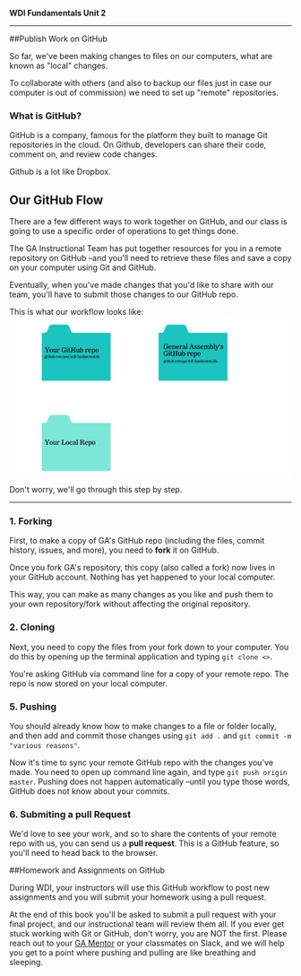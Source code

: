 **WDI Fundamentals Unit 2**

---

##Publish Work on GitHub

So far, we've been making changes to files on our computers, what are known as "local" changes.  

To collaborate with others (and also to backup our files just in case our computer is out of commission) we need to set up "remote" repositories.


### What is GitHub?

GitHub is a company, famous for the platform   they built to manage Git repositories in the cloud. On Github, developers can share their code, comment on, and review code changes.

Github is a lot like Dropbox.


## Our GitHub Flow

There are a few different ways to work together on GitHub, and our class is going to use a specific order of operations to get things done.

The GA Instructional Team has put together resources for you in a remote repository on GitHub –and you'll need to retrieve these files and save a copy on your computer using Git and GitHub.

Eventually, when you've made changes that you'd like to share with our team, you'll have to submit those changes to our GitHub repo.

This is what our workflow looks like:
![GitHub Workflow](../assets/chapter2/github_workflow.gif)

Don't worry, we'll go through this step by step.  

---

### 1. Forking

First, to make a copy of GA's GitHub repo (including the files, commit history, issues, and more), you need to **fork** it on GitHub.  

Once you fork GA's repository, this copy (also called a fork) now lives in your GitHub account.  Nothing has yet happened to your local computer.

This way, you can make as many changes as you like and push them to your own repository/fork without affecting the original repository.

### 2. Cloning

Next, you need to copy the files from your fork down to your computer. You do this by opening up the terminal application and typing `git clone <>`.

You're asking GitHub via command line for a copy of your remote repo. The repo is now stored on your local computer.

### 5. Pushing

You should already know how to make changes to a file or folder locally, and then add and commit those changes using `git add .` and `git commit -m "various reasons"`.

Now it's time to sync your remote GitHub repo with the changes you've made. You need to open up command line again, and type `git push origin master`.  Pushing does not happen automatically –until you type those words, GitHub does not know about your commits.

### 6. Submiting a pull Request

We'd love to see your work, and so to share the contents of your remote repo with us, you can send us a **pull request**.  This is a GitHub feature, so you'll need to head back to the browser.

##Homework and Assignments on GitHub

During WDI, your instructors will use this GitHub workflow to post new assignments and you will submit your homework using a pull request. 

At the end of this book you'll be asked to submit a pull request with your final project, and our instructional team will review them all. If you ever get stuck working with Git or GitHub, don't worry, you are NOT the first.  Please reach out to your [GA Mentor]() or your classmates on Slack, and we will help you get to a point where pushing and pulling are like breathing and sleeping. 




